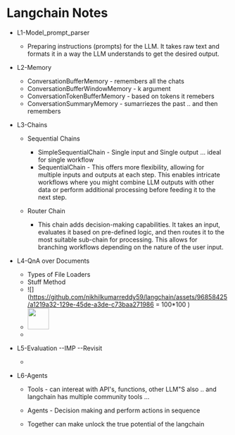
# Langchain Notes




* L1-Model_prompt_parser


    * Preparing instructions (prompts) for the LLM. It takes raw text and formats it in a way the LLM understands to get the desired output.
* L2-Memory

    * ConversationBufferMemory - remembers all the chats 
    * ConversationBufferWindowMemory - k argument
    * ConversationTokenBufferMemory - based on tokens it remebers
    * ConversationSummaryMemory  -  sumarriezes the past .. and then remembers 

* L3-Chains
    * Sequential Chains
        * SimpleSequentialChain - Single input and Single output ... ideal for single workflow 
        * SequentialChain - This offers more flexibility, allowing for multiple inputs and outputs at each step. This enables intricate workflows where you might combine LLM outputs with other data or perform additional processing before feeding it to the next step.
    * Router Chain
        
        - This chain adds decision-making capabilities. It takes an input, evaluates it based on pre-defined logic, and then routes it to the most suitable sub-chain for processing. This allows for branching workflows depending on the nature of the user input.


* L4-QnA over Documents 

    * Types of File Loaders
    * Stuff Method
    *  ![](https://github.com/nikhilkumarreddy59/langchain/assets/96858425/a1219a32-129e-45de-a3de-c73baa271986 = 100*100 )
    *  <img src="[https://github.com/favicon.ico](https://github.com/nikhilkumarreddy59/langchain/assets/96858425/a1219a32-129e-45de-a3de-c73baa271986)" width="48">
    * 

* L5-Evaluation --IMP --Revisit

    * 


* L6-Agents

    * Tools - can intereat with API's, functions, other LLM"S also .. and langchain has multiple community tools ... 
    * Agents - Decision making and perform actions in sequence 

    * Together can make unlock the true potential of the langchain 




